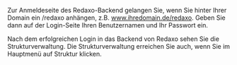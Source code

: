Zur Anmeldeseite des Redaxo-Backend gelangen Sie, wenn Sie hinter Ihrer Domain ein /redaxo anhängen, z.B. www.ihredomain.de/redaxo. Geben Sie dann auf der Login-Seite Ihren Benutzernamen und Ihr Passwort ein.

Nach dem erfolgreichen Login in das Backend von Redaxo sehen Sie die Strukturverwaltung. Die Strukturverwaltung erreichen Sie auch, wenn Sie im Hauptmenü auf Struktur klicken.
